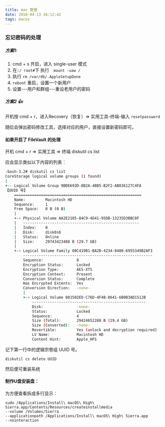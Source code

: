 ```yaml
---
title: mac 管理
date: 2018-04-13 16:12:42
tags: macos
---
```


### 忘记密码的处理
##### 方案1:

 1. cmd + s 开启，进入 single-user 模式
 2. 在`:/ root#`下 执行　`mount -uaw /`
 3. 执行 `rm /var/db/.AppleSetupDone`
 4. `reboot` 重启，设置一个新用户
 5. 设置---用户和群组---重设老用户的密码

 
##### 方案2 👍:
 
开机按 cmd + r，进入Recovery（恢复）=> 实用工具-终端-输入 `resetpassword`
 
 随后会弹出密码修改工具，选择对应的用户，直接设置新密码即可。
 
#### 如果开启了 FileVault 的处理
开机 cmd + r => 实用工具 => 终端
diskutil cs list

应会显示类似以下内容的列表：
``` bash
-bash-3.2# diskutil cs list
CoreStorage logical volume groups (1 found)
|
+-- Logical Volume Group 9BDE693D-8B2A-4BB5-B2F2-AB836127C4FA      
【UUID 号】
    =========================================================       
    Name:         Macintosh HD
    Sequence:     1
    Free Space:   0 B (0 B)
    |
    +-< Physical Volume AA2E2185-84C9-4D41-95DB-13235D3BBC8F
    |   ----------------------------------------------------
    |   Index:    0
    |   Disk:     disk0s6
    |   Status:   Online
    |   Size:     29743423488 B (29.7 GB)
    |
    +-> Logical Volume Family 00C419B1-BA2B-4234-8480-6955349B2AF3
        ----------------------------------------------------------
        Sequence:               8
        Encryption Status:      Locked
        Encryption Type:        AES-XTS
        Encryption Context:     Present
        Conversion Status:      Complete
        Has Encrypted Extents:  Yes
        Conversion Direction:   -none-
        |
        +-> Logical Volume 081502ED-C76D-4F4B-8641-6B0B3AD1512B
            ---------------------------------------------------
            Disk:               -none-
            Status:             Locked
            Sequence:           4
            Size (Total):       29424652288 B (29.4 GB)
            Size (Converted):   -none-
            Revertible:         Yes (unlock and decryption required)
            LV Name:            Macintosh HD                    
            Content Hint:       Apple_HFS
```

记下第一行中的逻辑宗卷组 UUID 号。

```
diskutil cs delete UUID

```
然后便可重装系统 

#### 制作U盘安装盘：

为方便查看拆成多行显示： 

```
sudo /Applications/Install\ macOS\ High\ Sierra.app/Contents/Resources/createinstallmedia 
--volume /Volumes/Sierra
--applicationpath /Applications/Install\ macOS\ High\ Sierra.app 
--nointeraction
```





